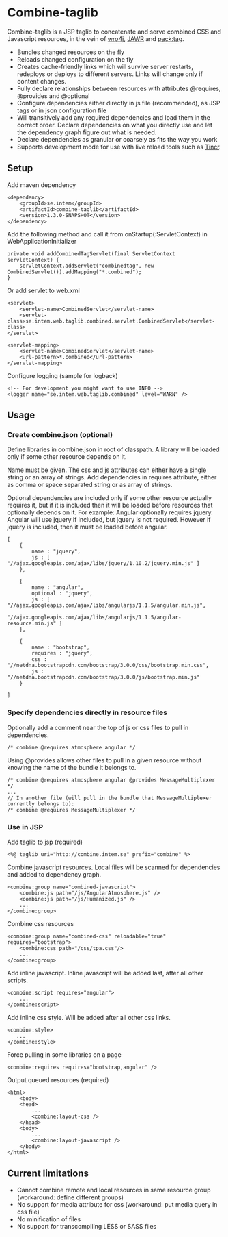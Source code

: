 # Combine-taglib #
Combine-taglib is a JSP taglib to concatenate and serve combined CSS and Javascript resources, in the vein of [wro4j](http://alexo.github.io/wro4j/),
[JAWR](https://jawr.java.net/) and [pack:tag](https://github.com/ajkovar/packtag).


 * Bundles changed resources on the fly
 * Reloads changed configuration on the fly
 * Creates cache-friendly links which will survive server restarts, redeploys or deploys to different servers. Links will change only if content changes.
 * Fully declare relationships between resources with attributes @requires, @provides and @optional
 * Configure dependencies either directly in js file (recommended), as JSP tags or in json configuration file
 * Will transitively add any required dependencies and load them in the correct order. Declare dependencies on what you directly use and let the dependency graph figure out what is needed.
 * Declare dependencies as granular or coarsely as fits the way you work
 * Supports development mode for use with live reload tools such as [Tincr](http://tin.cr/).


## Setup ##

Add maven dependency

    <dependency>
        <groupId>se.intem</groupId>
        <artifactId>combine-taglib</artifactId>
        <version>1.3.0-SNAPSHOT</version>
    </dependency>

Add the following method and call it from onStartup(:ServletContext) in WebApplicationInitializer

    private void addCombinedTagServlet(final ServletContext servletContext) {
        servletContext.addServlet("combinedtag", new CombinedServlet()).addMapping("*.combined");
    }


Or add servlet to web.xml

    <servlet>
        <servlet-name>CombinedServlet</servlet-name>
        <servlet-class>se.intem.web.taglib.combined.servlet.CombinedServlet</servlet-class>
    </servlet>

    <servlet-mapping>
        <servlet-name>CombinedServlet</servlet-name>
        <url-pattern>*.combined</url-pattern>
    </servlet-mapping>
    

Configure logging (sample for logback)

    <!-- For development you might want to use INFO -->
    <logger name="se.intem.web.taglib.combined" level="WARN" />
    
    
## Usage ##

### Create combine.json (optional) ###
Define libraries in combine.json in root of classpath. A library will be loaded only if some other resource depends on it.

Name must be given. The css and js attributes can either have a single string or an array of strings. Add dependencies in requires attribute, either as comma or space separated string or as array of strings.

Optional dependencies are included only if some other resource actually requires it, but if it is included then it will be loaded before resources that optionally depends on it. For example: Angular optionally requires jquery. Angular will use jquery if included, but jquery is not required. However if jquery is included, then it must be loaded before angular.
    

    [
        {
            name : "jquery",
            js : [ "//ajax.googleapis.com/ajax/libs/jquery/1.10.2/jquery.min.js" ]
        },

        {
            name : "angular",
            optional : "jquery",
            js : [ "//ajax.googleapis.com/ajax/libs/angularjs/1.1.5/angular.min.js",
                    "//ajax.googleapis.com/ajax/libs/angularjs/1.1.5/angular-resource.min.js" ]
        },

        {
            name : "bootstrap",
            requires : "jquery",
            css : "//netdna.bootstrapcdn.com/bootstrap/3.0.0/css/bootstrap.min.css",
            js : "//netdna.bootstrapcdn.com/bootstrap/3.0.0/js/bootstrap.min.js"
        }

    ]


### Specify dependencies directly in resource files ###
Optionally add a comment near the top of js or css files to pull in dependencies.
    
    /* combine @requires atmosphere angular */

Using @provides allows other files to pull in a given resource without knowing the name of the bundle it belongs to.

    /* combine @requires atmosphere angular @provides MessageMultiplexer */
    ...
    // In another file (will pull in the bundle that MessageMultiplexer currently belongs to):
    /* combine @requires MessageMultiplexer */


### Use in JSP ###

Add taglib to jsp (required)

    <%@ taglib uri="http://combine.intem.se" prefix="combine" %>
    
Combine javascript resources. Local files will be scanned for dependencies and added to dependency graph.


    <combine:group name="combined-javascript">
        <combine:js path="/js/AngularAtmosphere.js" />
        <combine:js path="/js/Humanized.js" />
        ...
    </combine:group>
    
Combine css resources

    <combine:group name="combined-css" reloadable="true" requires="bootstrap">
        <combine:css path="/css/tpa.css"/>
        ...
    </combine:group>

Add inline javascript. Inline javascript will be added last, after all other scripts.

    <combine:script requires="angular">
        ...
    </combine:script>
    
Add inline css style. Will be added after all other css links.

    <combine:style>
       ...
    </combine:style>

Force pulling in some libraries on a page

    <combine:requires requires="bootstrap,angular" />

Output queued resources (required)

    <html>
        <body>
        <head>
            ...
            <combine:layout-css />
        </head>
        <body>
            ...
            <combine:layout-javascript />
        </body>
    </html>



## Current limitations

 * Cannot combine remote and local resources in same resource group (workaround: define different groups)
 * No support for media attribute for css (workaround: put media query in css file)
 * No minification of files
 * No support for transcompiling LESS or SASS files
 
